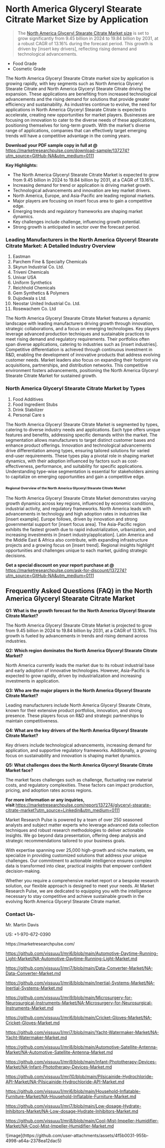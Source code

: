 <h1>North America Glyceryl Stearate Citrate Market&nbsp;Size by Application</h1><blockquote><p>The <a href="https://marketresearchpulse.com/download-sample/137274?utm_source=GitHub-NA&amp;utm_medium=0111">North America Glyceryl Stearate Citrate Market size</a> is set to grow significantly from 9.45 billion in 2024 to 19.84 billion by 2031, at a robust CAGR of 13.16% during the forecast period. This growth is driven by [insert key drivers], reflecting rising demand and technological advancements.</p></blockquote><ul><li>Food Grade<li> Cosmetic Grade</li></ul><p>The North America Glyceryl Stearate Citrate market size by application is growing rapidly, with key segments such as North America Glyceryl Stearate Citrate and North America Glyceryl Stearate Citrate driving the expansion. These applications are benefiting from increased technological advancements and the rising demand for solutions that provide greater efficiency and sustainability. As industries continue to evolve, the need for applications in North America Glyceryl Stearate Citrate is expected to accelerate, creating new opportunities for market players. Businesses are focusing on innovation to cater to the diverse needs of these applications, positioning themselves for long-term growth. With the market's diverse range of applications, companies that can effectively target emerging trends will have a competitive advantage in the coming years.</p><p><strong>Download your PDF sample copy in full at @ </strong><a href="https://marketresearchpulse.com/download-sample/137274?utm_source=GitHub-NA&amp;utm_medium=0111">https://marketresearchpulse.com/download-sample/137274?utm_source=GitHub-NA&amp;utm_medium=0111</a></p><p><strong>Key Highlights: </strong></p><ul><li>The North America Glyceryl Stearate Citrate Market is expected to grow from 9.45 billion in 2024 to 19.84 billion by 2031, at a CAGR of 13.16%.</li><li>Increasing demand for trend or application is driving market growth.</li><li>Technological advancements and innovation are key market drivers.</li><li>North America, Europe, and Asia-Pacific are leading regional markets.</li><li>Major players are focusing on insert focus area to gain a competitive edge.</li><li>Emerging trends and regulatory frameworks are shaping market dynamics.</li><li>Key challenges include challenge, influencing growth potential.</li><li>Strong growth is anticipated in sector over the forecast period.</li></ul><h3>Leading Manufacturers in the North America Glyceryl Stearate Citrate Market: A Detailed Industry Overview</h3><ol><li>Eastman</li><li>Parchem Fine & Specialty Chemicals</li><li>Skyrun Industrial Co. Ltd.</li><li>Triveni Chemicals</li><li>Univar USA</li><li>Uniform Synthetics</li><li>Reichhold Chemicals</li><li>Gem Synthetics & Polymers</li><li>Dujodwala s Ltd.</li><li>Neostar United Industrial Co. Ltd.</li><li>Rosewachem Co. Ltd</li></ol><div class="flex max-w-full flex-col flex-grow"><div class="min-h-8 text-message flex w-full flex-col items-end gap-2 whitespace-normal break-words [.text-message+&amp;]:mt-5" dir="auto" data-message-author-role="assistant" data-message-id="fd8432e4-4910-450d-b182-61b7bfb0a01f" data-message-model-slug="gpt-4o"><div class="flex w-full flex-col gap-1 empty:hidden first:pt-[3px]"><div class="markdown prose w-full break-words dark:prose-invert light"><p>The North America Glyceryl Stearate Citrate Market features a dynamic landscape with leading manufacturers driving growth through innovation, strategic collaborations, and a focus on emerging technologies. Key players leverage advanced production techniques and sustainable practices to meet rising demand and regulatory requirements. Their portfolios often span diverse applications, catering to industries such as [insert industries]. Competitive differentiation is achieved through continuous investment in R&amp;D, enabling the development of innovative products that address evolving customer needs. Market leaders also focus on expanding their footprint via acquisitions, partnerships, and distribution networks. This competitive environment fosters advancements, positioning the North America Glyceryl Stearate Citrate Market for sustained growth.</p></div></div></div></div><h3>North America Glyceryl Stearate Citrate Market by Types</h3><ol><li>Food Additives<li> Food Ingredient Stubs<li> Drink Stabilizer<li> Personal Care s</li></ol><div class="flex max-w-full flex-col flex-grow"><div class="min-h-8 text-message flex w-full flex-col items-end gap-2 whitespace-normal break-words [.text-message+&amp;]:mt-5" dir="auto" data-message-author-role="assistant" data-message-id="084470be-0bb7-4664-bddf-5156b4f41249" data-message-model-slug="gpt-4o-mini"><div class="flex w-full flex-col gap-1 empty:hidden first:pt-[3px]"><div class="markdown prose w-full break-words dark:prose-invert light"><p>The North America Glyceryl Stearate Citrate Market is segmented by types, catering to diverse industry needs and applications. Each type offers unique features and benefits, addressing specific demands within the market. The segmentation allows manufacturers to target distinct customer bases and enhance product offerings. Innovation and technological advancements drive differentiation among types, ensuring tailored solutions for varied end-user requirements. These types play a pivotal role in shaping market dynamics, with their adoption influenced by factors such as cost-effectiveness, performance, and suitability for specific applications. Understanding type-wise segmentation is essential for stakeholders aiming to capitalize on emerging opportunities and gain a competitive edge.</p></div></div></div></div><h3><span style="font-size: 11px;">Regional Overview of the North America Glyceryl Stearate Citrate Market</span></h3><div class="flex max-w-full flex-col flex-grow"><div class="min-h-8 text-message flex w-full flex-col items-end gap-2 whitespace-normal break-words [.text-message+&amp;]:mt-5" dir="auto" data-message-author-role="assistant" data-message-id="e9038762-ce64-4e30-91c9-9bd413514231" data-message-model-slug="gpt-4o-mini"><div class="flex w-full flex-col gap-1 empty:hidden first:pt-[3px]"><div class="markdown prose w-full break-words dark:prose-invert light"><p>The North America Glyceryl Stearate Citrate Market demonstrates varying growth dynamics across key regions, influenced by economic conditions, industrial activity, and regulatory frameworks. North America leads with advancements in technology and high adoption rates in industries like [insert example]. Europe follows, driven by innovation and strong governmental support for [insert focus area]. The Asia-Pacific region exhibits the fastest growth due to rapid industrialization, urbanization, and increasing investments in [insert industry/application]. Latin America and the Middle East &amp; Africa also contribute, with expanding infrastructure projects and a growing focus on [insert trend]. Regional insights highlight opportunities and challenges unique to each market, guiding strategic decisions.</p></div></div></div></div><p><strong>Get a special discount on your report purchase at @ </strong><a href="https://marketresearchpulse.com/ask-for-discount/137274?utm_source=GitHub-NA&amp;utm_medium=0111">https://marketresearchpulse.com/ask-for-discount/137274?utm_source=GitHub-NA&amp;utm_medium=0111</a></p><h2>Frequently Asked Questions (FAQ) in the North America Glyceryl Stearate Citrate Market</h2><p><strong>Q1: What is the growth forecast for the North America Glyceryl Stearate Citrate Market?</strong></p><p>The North America Glyceryl Stearate Citrate Market is projected to grow from 9.45 billion in 2024 to 19.84 billion by 2031, at a CAGR of 13.16%. This growth is fueled by advancements in trends and rising demand across industries.</p><p><strong>Q2: Which region dominates the North America Glyceryl Stearate Citrate Market?</strong></p><p>North America currently leads the market due to its robust industrial base and early adoption of innovative technologies. However, Asia-Pacific is expected to grow rapidly, driven by industrialization and increasing investments in application.</p><p><strong>Q3: Who are the major players in the North America Glyceryl Stearate Citrate Market?</strong></p><p>Leading manufacturers include North America Glyceryl Stearate Citrate, known for their extensive product portfolios, innovation, and strong presence. These players focus on R&amp;D and strategic partnerships to maintain competitiveness.</p><p><strong>Q4: What are the key drivers of the North America Glyceryl Stearate Citrate Market?</strong></p><p>Key drivers include technological advancements, increasing demand for application, and supportive regulatory frameworks. Additionally, a growing focus on sustainability and innovation is shaping market dynamics.</p><p><strong>Q5: What challenges does the North America Glyceryl Stearate Citrate Market face?</strong></p><p>The market faces challenges such as challenge, fluctuating raw material costs, and regulatory complexities. These factors can impact production, pricing, and adoption rates across regions.</p><p><strong>For more information or any inquiries, visit&nbsp;</strong><a href="https://marketresearchpulse.com/report/137274/glyceryl-stearate-citrate-market?utm_source=Linkedin&utm_medium=0111">https://marketresearchpulse.com/report/137274/glyceryl-stearate-citrate-market?utm_source=Linkedin&utm_medium=0111</a></p><p>Market Research Pulse is powered by a team of over 250 seasoned analysts and subject matter experts who leverage advanced data collection techniques and robust research methodologies to deliver actionable insights. We go beyond data presentation, offering deep analysis and strategic recommendations tailored to your business goals.</p><p>With expertise spanning over 25,000 high-growth and niche markets, we specialize in providing customized solutions that address your unique challenges. Our commitment to actionable intelligence ensures complex data is transformed into clear, practical insights that empower confident decision-making.</p><p>Whether you require a comprehensive market report or a bespoke research solution, our flexible approach is designed to meet your needs. At Market Research Pulse, we are dedicated to equipping you with the intelligence necessary to stay competitive and achieve sustainable growth in the evolving North America Glyceryl Stearate Citrate market.</p><h3><strong>Contact Us-</strong></h3><p>Mr. Martin Davis</p><p>US: +1-970-672-0390</p><p>https://marketresearchpulse.com/</p><p><a href="https://github.com/vissuuu1/mri6/blob/main/Automotive-Daytime-Running-Light-Market/NA-Automotive-Daytime-Running-Light-Market.md">https://github.com/vissuuu1/mri6/blob/main/Automotive-Daytime-Running-Light-Market/NA-Automotive-Daytime-Running-Light-Market.md</a></p><p><a href="https://github.com/vissuuu1/mri7/blob/main/Data-Converter-Market/NA-Data-Converter-Market.md">https://github.com/vissuuu1/mri7/blob/main/Data-Converter-Market/NA-Data-Converter-Market.md</a></p><p><a href="https://github.com/vissuuu1/mri8/blob/main/Inertial-Systems-Market/NA-Inertial-Systems-Market.md">https://github.com/vissuuu1/mri8/blob/main/Inertial-Systems-Market/NA-Inertial-Systems-Market.md</a></p><p><a href="https://github.com/vissuuu1/mri9/blob/main/Microsurgery-for-Neurosurgical-Instruments-Market/NA-Microsurgery-for-Neurosurgical-Instruments-Market.md">https://github.com/vissuuu1/mri9/blob/main/Microsurgery-for-Neurosurgical-Instruments-Market/NA-Microsurgery-for-Neurosurgical-Instruments-Market.md</a></p><p><a href="https://github.com/vissuuu1/mri6/blob/main/Cricket-Gloves-Market/NA-Cricket-Gloves-Market.md">https://github.com/vissuuu1/mri6/blob/main/Cricket-Gloves-Market/NA-Cricket-Gloves-Market.md</a></p><p><a href="https://github.com/vissuuu1/mri7/blob/main/Yacht-Watermaker-Market/NA-Yacht-Watermaker-Market.md">https://github.com/vissuuu1/mri7/blob/main/Yacht-Watermaker-Market/NA-Yacht-Watermaker-Market.md</a></p><p><a href="https://github.com/vissuuu1/mri8/blob/main/Automotive-Satellite-Antenna-Market/NA-Automotive-Satellite-Antenna-Market.md">https://github.com/vissuuu1/mri8/blob/main/Automotive-Satellite-Antenna-Market/NA-Automotive-Satellite-Antenna-Market.md</a></p><p><a href="https://github.com/vissuuu1/mri9/blob/main/Infant-Phototherapy-Devices-Market/NA-Infant-Phototherapy-Devices-Market.md">https://github.com/vissuuu1/mri9/blob/main/Infant-Phototherapy-Devices-Market/NA-Infant-Phototherapy-Devices-Market.md</a></p><p><a href="https://github.com/vissuuu1/mri10/blob/main/Pilsicainide-Hydrochloride-API-Market/NA-Pilsicainide-Hydrochloride-API-Market.md">https://github.com/vissuuu1/mri10/blob/main/Pilsicainide-Hydrochloride-API-Market/NA-Pilsicainide-Hydrochloride-API-Market.md</a></p><p><a href="https://github.com/vissuuu1/mri6/blob/main/Household-Inflatable-Furniture-Market/NA-Household-Inflatable-Furniture-Market.md">https://github.com/vissuuu1/mri6/blob/main/Household-Inflatable-Furniture-Market/NA-Household-Inflatable-Furniture-Market.md</a></p><p><a href="https://github.com/vissuuu1/mri7/blob/main/Low-dosage-Hydrate-Inhibitors-Market/NA-Low-dosage-Hydrate-Inhibitors-Market.md">https://github.com/vissuuu1/mri7/blob/main/Low-dosage-Hydrate-Inhibitors-Market/NA-Low-dosage-Hydrate-Inhibitors-Market.md</a></p><p><a href="https://github.com/vissuuu1/mri8/blob/main/Cool-Mist-Impeller-Humidifier-Market/NA-Cool-Mist-Impeller-Humidifier-Market.md">https://github.com/vissuuu1/mri8/blob/main/Cool-Mist-Impeller-Humidifier-Market/NA-Cool-Mist-Impeller-Humidifier-Market.md</a></p>
![image](https://github.com/user-attachments/assets/4f5b0031-955b-4998-a64a-2378ea12dac5)
